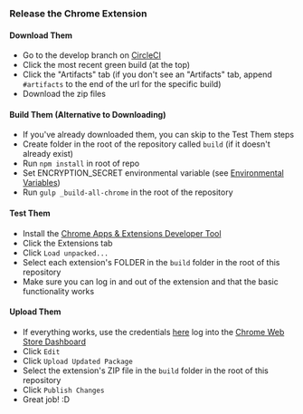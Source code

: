 ### Release the Chrome Extension

#### Download Them
- Go to the develop branch on [CircleCI](https://circleci.com/gh/curedao/curedao-web-android-chrome-ios-app-template/tree/develop)
- Click the most recent green build (at the top)
- Click the "Artifacts" tab (if you don't see an "Artifacts" tab, append `#artifacts` to the end of the url for the specific build)
- Download the zip files

#### Build Them (Alternative to Downloading)
- If you've already downloaded them, you can skip to the Test Them steps
- Create folder in the root of the repository called `build` (if it doesn't already exist)
- Run `npm install` in root of repo
- Set ENCRYPTION_SECRET environmental variable (see [Environmental Variables](environmental-variables.md))
- Run `gulp _build-all-chrome` in the root of the repository

#### Test Them
- Install the [Chrome Apps & Extensions Developer Tool](https://chrome.google.com/webstore/detail/chrome-apps-extensions-de/ohmmkhmmmpcnpikjeljgnaoabkaalbgc)
- Click the Extensions tab
- Click `Load unpacked...`
- Select each extension's FOLDER in the `build` folder in the root of this repository
- Make sure you can log in and out of the extension and that the basic functionality works

#### Upload Them
- If everything works, use the credentials [here](https://docs.google.com/spreadsheets/d/1v_u6g6YHWxyrLqNeHMVg-C20MxOc7n1NepB3X6plVAY/edit#gid=2130660029) log into the [Chrome Web Store Dashboard](https://chrome.google.com/webstore/developer/dashboard/u58d852d3c5dcff27d49e35858ae710cd)
- Click `Edit`
- Click `Upload Updated Package`
- Select the extension's ZIP file in the `build` folder in the root of this repository
- Click `Publish Changes`
- Great job!  :D
